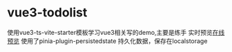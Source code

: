 # vue3-todolist
使用vue3-ts-vite-starter模板学习vue3相关写的demo,主要是练手
实时预览[在线预览](https://freezebreze.github.io/hello-vue3/)
使用了pinia-plugin-persistedstate
持久化数据，保存在localstorage
